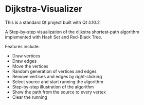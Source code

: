 # Dijkstra-Visualizer
This is a standard Qt project built with Qt 4.10.2

A Step-by-step visualization of the dijkstra shortest-path algorithm implemented with Hash Set and Red-Black Tree.

Features include:

* Draw vertices
* Draw edges
* Move the vertices
* Random generation of vertices and edges
* Remove vertices and edges by right-clicking
* Select source and start running the algorithm
* Step-by-step illustration of the algorithm
* Show the path from the source to every vertex
* Clear the running
